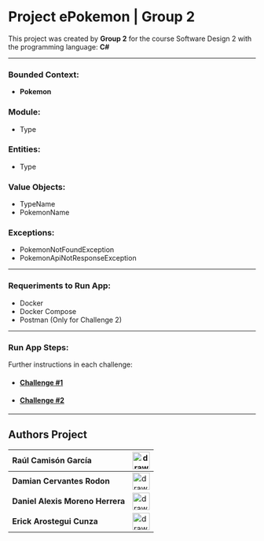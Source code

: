 # Project ePokemon | Group 2 

This project was created by **Group 2** for the course Software Design 2 with the programming language: **C#**

---

### Bounded Context: 

* **Pokemon**

### Module: 

* Type

### Entities:

* Type

### Value Objects:

* TypeName
* PokemonName

### Exceptions:

* PokemonNotFoundException
* PokemonApiNotResponseException


---

### Requeriments to Run App:

- Docker
- Docker Compose
- Postman (Only for Challenge 2)
  
---

### Run App Steps:

Further instructions in each challenge:

* #### [Challenge #1](Challenge1.md)
* #### [Challenge #2](Challenge2.md)

---

## Authors Project

| **Raúl Camisón García**  | <img src="https://estudy.salle.url.edu/fotos2/eac/raul.camison.jpg" alt="drawing" width="35"/>  |
| :-----------                        | ----------- |
| **Damian Cervantes Rodon** | <img src="https://estudy.salle.url.edu/fotos2/eac/damian.cervantes.jpg" alt="drawing" width="35"/>  |
| **Daniel Alexis Moreno Herrera**  | <img src="https://avatars.githubusercontent.com/u/25211032?v=4" alt="drawing" width="35"/>   |
| **Erick Arostegui Cunza** | <img src="https://avatars.githubusercontent.com/u/13504293?v=4" alt="drawing" width="35"/> |